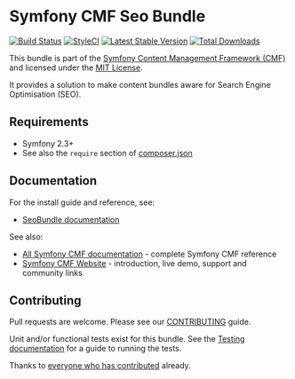 # Symfony CMF Seo Bundle

[![Build Status](https://travis-ci.org/symfony-cmf/seo-bundle.svg?branch=master)](https://travis-ci.org/symfony-cmf/seo-bundle)
[![StyleCI](https://styleci.io/repos/16372913/shield)](https://styleci.io/repos/16372913)
[![Latest Stable Version](https://poser.pugx.org/symfony-cmf/seo-bundle/version.png)](https://packagist.org/packages/symfony-cmf/seo-bundle)
[![Total Downloads](https://poser.pugx.org/symfony-cmf/seo-bundle/d/total.png)](https://packagist.org/packages/symfony-cmf/seo-bundle)

This bundle is part of the [Symfony Content Management Framework (CMF)](http://cmf.symfony.com/)
and licensed under the [MIT License](LICENSE).

It provides a solution to make content bundles
aware for Search Engine Optimisation (SEO).

## Requirements

* Symfony 2.3+
* See also the `require` section of [composer.json](composer.json)

## Documentation

For the install guide and reference, see:

* [SeoBundle documentation](http://symfony.com/doc/master/cmf/bundles/seo/index.html)

See also:

* [All Symfony CMF documentation](http://symfony.com/doc/master/cmf/index.html) - complete Symfony CMF reference
* [Symfony CMF Website](http://cmf.symfony.com/) - introduction, live demo, support and community links


## Contributing

Pull requests are welcome. Please see our
[CONTRIBUTING](https://github.com/symfony-cmf/symfony-cmf/blob/master/CONTRIBUTING.md)
guide.

Unit and/or functional tests exist for this bundle. See the
[Testing documentation](http://symfony.com/doc/master/cmf/components/testing.html)
for a guide to running the tests.

Thanks to 
[everyone who has contributed](https://github.com/symfony-cmf/SeoBundle/contributors) already.
